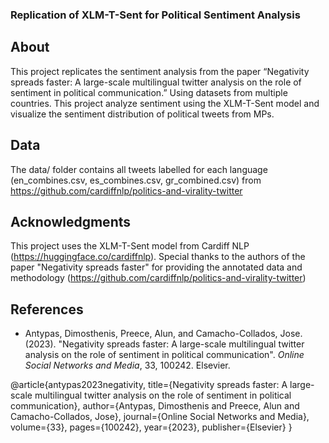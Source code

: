 ### Replication of XLM-T-Sent for Political Sentiment Analysis

## About

This project replicates the sentiment analysis from the paper “Negativity spreads faster: A large-scale multilingual twitter analysis on the role of sentiment in political communication.” Using datasets from multiple countries. 
This project analyze sentiment using the XLM-T-Sent model and visualize the sentiment distribution of political tweets from MPs.

## Data

The data/ folder contains all tweets labelled for each language (en_combines.csv, es_combines.csv, gr_combined.csv) from https://github.com/cardiffnlp/politics-and-virality-twitter

## Acknowledgments

This project uses the XLM-T-Sent model from Cardiff NLP (https://huggingface.co/cardiffnlp). Special thanks to the authors of the paper "Negativity spreads faster" for providing the annotated data and methodology (https://github.com/cardiffnlp/politics-and-virality-twitter) 

## References

- Antypas, Dimosthenis, Preece, Alun, and Camacho-Collados, Jose. (2023). "Negativity spreads faster: A large-scale multilingual twitter analysis on the role of sentiment in political communication". *Online Social Networks and Media*, 33, 100242. Elsevier. 

@article{antypas2023negativity,
  title={Negativity spreads faster: A large-scale multilingual twitter analysis on the role of sentiment in political communication},
  author={Antypas, Dimosthenis and Preece, Alun and Camacho-Collados, Jose},
  journal={Online Social Networks and Media},
  volume={33},
  pages={100242},
  year={2023},
  publisher={Elsevier}
}
